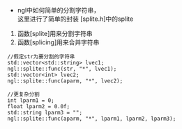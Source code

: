 * ngl中如何简单的分割字符串，<br/>
这里进行了简单的封装
[splite.h]中的splite
1. 函数[splite]用来分割字符串
2. 函数[splicing]用来合并字符串

```
//假定str为要分割的字符串
std::vector<std::string> lvec1;
ngl::splite::func(str, "*", lvec1);
std::vector<int> lvec2;
ngl::splite::func(aparm, "*", lvec2);

//更复杂分割
int lparm1 = 0;
float lparm2 = 0.0f;
std::string lparm3 = "";
ngl::splite::func(aparm, "*", lparm1, lparm2, lparm3);
```
